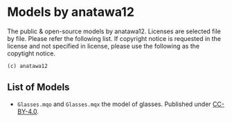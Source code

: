 # Models by anatawa12

The public & open-source models by anatawa12.
Licenses are selected file by file. Please refer the following list.
If copyright notice is requested in the license and not specified in license, please use the following as the copytight notice.

`(c) anatawa12`

## List of Models

- `Glasses.mqo` and `Glasses.mqx` the model of glasses. Published under [CC-BY-4.0].

[CC-BY-4.0]: https://creativecommons.org/licenses/by/4.0/deed
